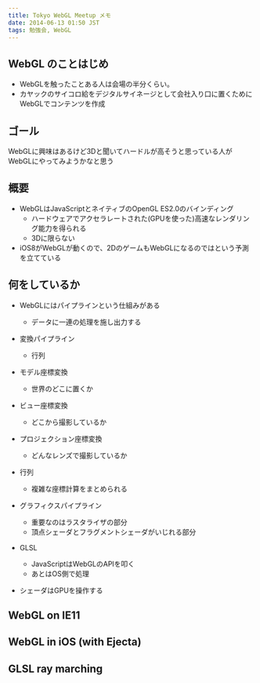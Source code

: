 ```yaml
---
title: Tokyo WebGL Meetup メモ
date: 2014-06-13 01:50 JST
tags: 勉強会, WebGL
---
```


## WebGL のことはじめ

- WebGLを触ったことある人は会場の半分くらい。
- カヤックのサイコロ給をデジタルサイネージとして会社入り口に置くためにWebGLでコンテンツを作成

## ゴール

WebGLに興味はあるけど3Dと聞いてハードルが高そうと思っている人がWebGLにやってみようかなと思う

## 概要

- WebGLはJavaScriptとネイティブのOpenGL ES2.0のバインディング
  - ハードウェアでアクセラレートされた(GPUを使った)高速なレンダリング能力を得られる
  - 3Dに限らない
- iOS8がWebGLが動くので、2DのゲームもWebGLになるのではという予測を立てている

## 何をしているか

- WebGLにはパイプラインという仕組みがある
  - データに一連の処理を施し出力する
- 変換パイプライン
  - 行列
- モデル座標変換
  - 世界のどこに置くか
- ビュー座標変換
  - どこから撮影しているか
- プロジェクション座標変換
  - どんなレンズで撮影しているか
- 行列
  - 複雑な座標計算をまとめられる
- グラフィクスパイプライン
  - 重要なのはラスタライザの部分
  - 頂点シェーダとフラグメントシェーダがいじれる部分

- GLSL
  - JavaScriptはWebGLのAPIを叩く
  - あとはOS側で処理
- シェーダはGPUを操作する

## WebGL on IE11

## WebGL in iOS (with Ejecta)

## GLSL ray marching
